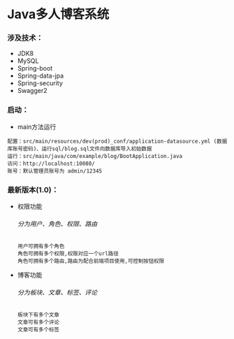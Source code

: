 # Java多人博客系统

### 涉及技术：

* JDK8
* MySQL
* Spring-boot
* Spring-data-jpa
* Spring-security
* Swagger2

### 启动：
 - main方法运行
 ```
 配置：src/main/resources/dev(prod)_conf/application-datasource.yml (数据库账号密码)、运行sql/blog.sql文件向数据库导入初始数据
 运行：src/main/java/com/example/blog/BootApplication.java
 访问：http://localhost:10080/
 账号：默认管理员账号为 admin/12345
```

### 最新版本(1.0)：
* 权限功能
    ###### 分为用户、角色、权限、路由
    ```
    用户可拥有多个角色
    角色可拥有多个权限,权限对应一个url路径
    角色可拥有多个路由,路由为配合前端项目使用,可控制按钮权限
    ```
* 博客功能
    ###### 分为板块、文章、标签、评论
    ```
    板块下有多个文章
    文章可有多个评论
    文章可有多个标签
    ```